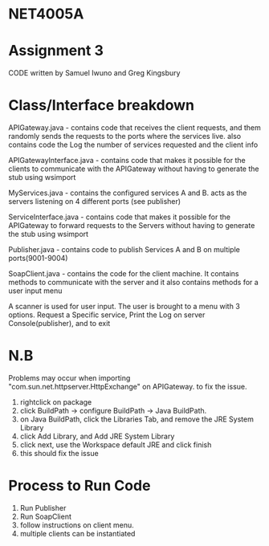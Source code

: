 # NET4005A
# Assignment 3
CODE written by Samuel Iwuno and Greg Kingsbury

Class/Interface breakdown
=============================
APIGateway.java - contains code that receives the client requests, and them randomly sends the requests to
the ports where the services live. also contains code the Log the number of services requested and the client info


APIGatewayInterface.java - contains code that makes it possible for the clients to communicate with the APIGateway
without having to generate the stub using wsimport

MyServices.java - contains the configured services A and B. acts as the servers listening on 4 different ports (see publisher)

ServiceInterface.java - contains code that makes it possible for the APIGateway to forward requests to the Servers
without having to generate the stub using wsimport

Publisher.java - contains code to publish Services A and B on multiple ports(9001-9004) 


SoapClient.java - contains the code for the client machine. It contains methods to 
communicate with the server and it also contains methods for a user input menu

A scanner is used for user input. The user is brought to a menu with 3 options. 
Request a Specific service, Print the Log on server Console(publisher), and to exit 


N.B
====================
Problems may occur when importing "com.sun.net.httpserver.HttpExchange" on APIGateway. to fix the issue.
1. rightclick on package 
2. click BuildPath -> configure BuildPath -> Java BuildPath.
3. on Java BuildPath, click the Libraries Tab, and remove the JRE System Library
4. click Add Library, and Add JRE System Library
5. click next, use the Workspace default JRE and click finish
6. this should fix the issue

Process to Run Code
=====================

1. Run Publisher 
2. Run SoapClient
3. follow instructions on client menu.
4. multiple clients can be instantiated
